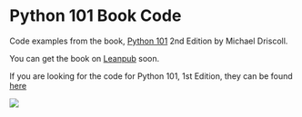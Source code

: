 # Python 101 Book Code

Code examples from the book, [Python 101](https://leanpub.com/py101) 2nd Edition by Michael Driscoll. 

You can get the book on [Leanpub](https://leanpub.com/py101) soon. 

If you are looking for the code for Python 101, 1st Edition, they can be found [here](https://github.com/driscollis/Python-101-Community-Edition)

[<img src="https://www.blog.pythonlibrary.org/wp-content/uploads/2020/02/py101_thumb.jpg">](https://leanpub.com/py101/)